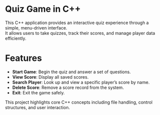 
# Quiz Game in C++

This C++ application provides an interactive quiz experience through a simple, menu-driven interface.  
It allows users to take quizzes, track their scores, and manage player data efficiently.

# Features
- **Start Game**: Begin the quiz and answer a set of questions.
- **View Score**: Display all saved scores.
- **Search Player**: Look up and view a specific player’s score by name.
- **Delete Score**: Remove a score record from the system.
- **Exit**: Exit the game safely.

This project highlights core C++ concepts including file handling, control structures, and user interaction.

